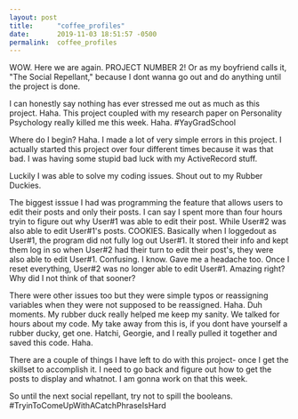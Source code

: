 ```yaml
---
layout: post
title:      "coffee_profiles"
date:       2019-11-03 18:51:57 -0500
permalink:  coffee_profiles
---
```



WOW. Here we are again. PROJECT NUMBER 2! Or as my boyfriend calls it, "The Social Repellant," because I dont wanna go out and do anything until the project is done.

I can honestly say nothing has ever stressed me out as much as this project. Haha. 
This project coupled with my research paper on Personality Psychology really killed me this week. Haha. #YayGradSchool

Where do I begin? Haha. I made a lot of very simple errors in this project. I actually started this project over four different times because it was that bad. I was having some stupid bad luck with my ActiveRecord stuff. 

Luckily I was able to solve my coding issues. Shout out to my Rubber Duckies.

The biggest isssue I had was programming the feature that allows users to edit their posts and only their posts. I can say I spent more than four hours tryin to figure out why User#1 was able to edit their post. While User#2 was also able to edit User#1's posts. COOKIES. Basically when I loggedout as User#1, the program did not fully log out User#1. It stored their info and kept them log in so when User#2 had their turn to edit their post's, they were also able to edit User#1. Confusing. I know. Gave me a headache too. Once I reset everything, User#2 was no longer able to edit User#1. Amazing right? Why did I not think of that sooner? 

There were other issues too but they were simple typos or reassigning variables when they were not supposed to be reassigned. Haha. Duh moments. My rubber duck really helped me keep my sanity. We talked for hours about my code. My take away from this is, if you dont have yourself a rubber ducky, get one. Hatchi, Georgie, and I really pulled it together and saved this code. Haha.

There are a couple of things I have left to do with this project- once I get the skillset to accomplish it. I need to go back and figure out how to get the posts to display and whatnot. I am gonna work on that this week.

So until the next social repellant, try not to spill the booleans. #TryinToComeUpWithACatchPhraseIsHard


